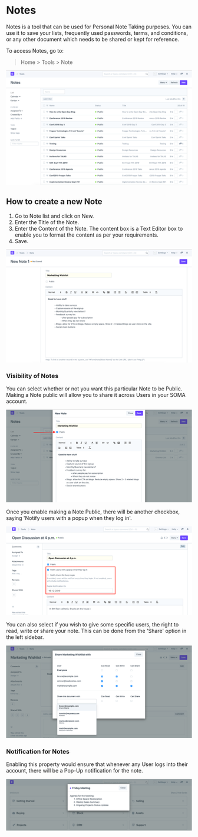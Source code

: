 
# Notes


Notes is a tool that can be used for Personal Note Taking purposes. You can use it to save your lists, frequently used passwords, terms, and conditions, or any other document which needs to be shared or kept for reference.


To access Notes, go to:



> 
> Home > Tools > Note
> 
> 
> 


![Notes](/files/using-notes-1.png)


## How to create a new Note


1. Go to Note list and click on New.
2. Enter the Title of the Note.
3. Enter the Content of the Note. The content box is a Text Editor box to enable you to format the content as per your requirements.
4. Save.


![Notes](/files/using-notes-2.png)


### Visibility of Notes


You can select whether or not you want this particular Note to be Public. Making a Note public will allow you to share it across Users in your SOMA account.


![Notes](/files/using-notes-3.png)


Once you enable making a Note Public, there will be another checkbox, saying 'Notify users with a popup when they log in'.


![Notes](/files/using-notes-5.png)


You can also select if you wish to give some specific users, the right to read, write or share your note. This can be done from the 'Share' option in the left sidebar.


![Notes](/files/using-notes-4.png)


### Notification for Notes


Enabling this property would ensure that whenever any User logs into their account, there will be a Pop-Up notification for the note.


![Notes](/files/using-notes-7.png)


